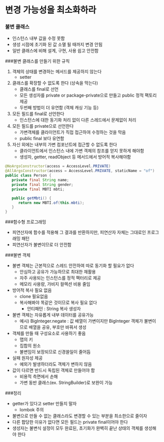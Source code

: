# 변경 가능성을 최소화하라

### 불변 클래스
-  인스턴스 내부 값을 수정 못함
-  생성 시점에 초기화 된 값 소멸 될 때까지 변경 안됨
-  일반 클래스에 비해 설계, 구현, 사용 쉽고 안전함

###불변 클래스를 만들기 위한 규칙
1. 객체의 상태를 변경하는 메서드를 제공하지 않는다
   - setter
2. 클래스를 확장할 수 없도록 한다 (상속을 막는다)
   - 클래스를 final로 선언
   - 모든 생성자를 private or package-private으로 만들고 public 정적 팩토리 제공
   - 두번째 방법이 더 유연함 (객체 캐싱 기능 등)
3. 모든 필드를 final로 선언한다
   - 인스턴스에 대한 동기화 처리 없이 다른 스레드에서 문제없이 처리
4. 모든 필드를 private으로 선언한다
   - 가변객체를 클라이언트가 직접 접근하여 수정하는 것을 막음
   - public final 보다 유연함
5. 자신 외에는 내부의 가변 컴포넌트에 접근할 수 없도록 한다
   - 클라이언트에서 인스턴스 내에 가변 객체의 참조를 얻지 못하게 해야함
   - 생성자, getter, readObject 등 메서드에서 방어적 복사해야함

```java
@NoArgsConstructor(access = AccessLevel.PRIVATE)
@AllArgsConstructor(access = AccessLevel.PRIVATE, staticName = "of")
public class Person {
   private final String name;
   private final String gender;
   private final MBTI mbti;

   public getMbti() {
      return new MBTI.of(this.mbti);
   }
}
```
 
###함수형 프로그래밍
- 피연산자에 함수를 적용해 그 결과를 반환하지만, 피연산자 자체는 그대로인 프로그래밍 패턴
- 피연산자가 불변이므로 더 안전함

###불변 객체
-  불변 객체는 근본적으로 스레드 안전하여 따로 동기화 할 필요가 없다
   - 안심하고 공유가 가능하므로 최대한 재활용
    - 자주 사용되는 인스턴스를 정적 팩터리로 제공
    - 메모리 사용량, 가비지 컬렉션 비용 줄임
-  방어적 복사 필요 없음
    - clone 필요없음
    - 복사해봐야 똑같은 것이므로 복사 필요 없다
      - 안티패턴 : String 복사 생성자 
-  불변 객체는 자유롭게 내부 데이터를 공유가능
    - 예시) BigInteger.negate : 값 배열이 가변이지만 BigInteger 객체가 불변이므로 배열을 공유, 부호만 바꿔서 생성
-  객체를 만들 때 구성요소로 사용하기 좋음
    - 맵의 키
    - 집합의 원소
    - 불변임이 보장되므로 신경쓸일이 줄어듬
-  실패 원자성 제공
    - 예외가 발생하더라도 객체가 변하지 않음
-  값이 다르면 반드시 독립된 객체로 만들어야 함
    - 비용적 측면에서 손해
    - 가변 동반 클래스(ex. StringBuilder)로 보완이 가능

###정리
- getter가 있다고 setter 만들지 말자
    - lombok 주의
- 불변으로 만들 수 없는 클래스라도 변경할 수 있는 부분을 최소한으로 줄이자
- 다른 합당한 이유가 없다면 모든 필드는 private final이어야 한다
- 생성자는 불변식 설정이 모두 완료된, 초기화가 완벽히 끝난 상태의 객체를 생성해야 한다